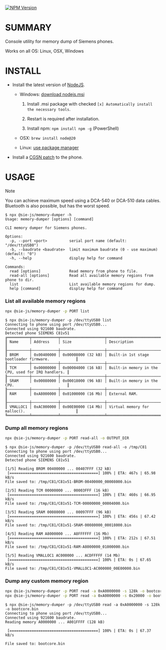 [![NPM Version](https://img.shields.io/npm/v/%40sie-js%2Fserial)](https://www.npmjs.com/package/@sie-js/memory-dump)

# SUMMARY
Console utility for memory dump of Siemens phones.

Works on all OS: Linux, OSX, Windows

# INSTALL
- Install the latest version of [NodeJS](https://nodejs.org/en/download/).
	- Windows: [download nodejs.msi](https://nodejs.org/en/download/prebuilt-installer)
   		
		1. Install .msi package with checked `[x] Automatically install the necessary tools`.
		
		2. Restart is required after installation.

		3. Install npm: `npm install npm -g` (PowerShell)
 	- OSX: `brew install node@20`
  	- Linux: [use package manager](https://nodejs.org/en/download/package-manager/all)
- Install a [CGSN patch](https://siemens-mobile-hacks.github.io/reverse-engineering/arm-debugger.html) to the phone.

# USAGE
> [!NOTE]
> You can achieve maximum speed using a DCA-540 or DCA-510 data cables. Bluetooth is also possible, but has the worst speed.

```
$ npx @sie-js/memory-dumper -h
Usage: memory-dumper [options] [command]

CLI memory dumper for Siemens phones.

Options:
  -p, --port <port>          serial port name (default: "/dev/ttyUSB0")
  -b, --baudrate <baudrate>  limit maximum baudrate (0 - use maximum) (default: "0")
  -h, --help                 display help for command

Commands:
  read [options]             Read memory from phone to file.
  read-all [options]         Read all available memory regions from phone to dir.
  list                       List available memory regions for dump.
  help [command]             display help for command
```

### List all available memory regions
```bash
npx @sie-js/memory-dumper -p PORT list
```
```
$ npx @sie-js/memory-dumper -p /dev/ttyUSB0 list
Connecting to phone using port /dev/ttyUSB0...
Connected using 921600 baudrate.
Detected phone SIEMENS C81v51
╔══════════╤════════════╤════════════════════╤════════════════════════════════════════════════════╗
║ Name     │ Address    │ Size               │ Description                                        ║
╟──────────┼────────────┼────────────────────┼────────────────────────────────────────────────────╢
║ BROM     │ 0x00400000 │ 0x00008000 (32 kB) │ Built-in 1st stage bootloader firmware.            ║
╟──────────┼────────────┼────────────────────┼────────────────────────────────────────────────────╢
║ TCM      │ 0x00000000 │ 0x00004000 (16 kB) │ Built-in memory in the CPU, used for IRQ handlers. ║
╟──────────┼────────────┼────────────────────┼────────────────────────────────────────────────────╢
║ SRAM     │ 0x00080000 │ 0x00018000 (96 kB) │ Built-in memory in the CPU.                        ║
╟──────────┼────────────┼────────────────────┼────────────────────────────────────────────────────╢
║ RAM      │ 0xA8000000 │ 0x01000000 (16 Mb) │ External RAM.                                      ║
╟──────────┼────────────┼────────────────────┼────────────────────────────────────────────────────╢
║ VMALLOC1 │ 0xAC000000 │ 0x00E00000 (14 Mb) │ Virtual memory for malloc().                       ║
╚══════════╧════════════╧════════════════════╧════════════════════════════════════════════════════╝
```

### Dump all memory regions
```bash
npx @sie-js/memory-dumper -p PORT read-all -o OUTPUT_DIR
```
```
$ npx @sie-js/memory-dumper -p /dev/ttyUSB0 read-all -o /tmp/C81
Connecting to phone using port /dev/ttyUSB0...
Connected using 921600 baudrate.
Detected phone SIEMENS C81v51

[1/5] Reading BROM 00400000 ... 00407FFF (32 kB)
 [========================================] 100% | ETA: 467s | 65.98 kB/s
File saved to: /tmp/C81/C81v51-BROM-00400000_00008000.bin

[2/5] Reading TCM 00000000 ... 00003FFF (16 kB)
 [========================================] 100% | ETA: 460s | 66.95 kB/s
File saved to: /tmp/C81/C81v51-TCM-00000000_00004000.bin

[3/5] Reading SRAM 00080000 ... 00097FFF (96 kB)
 [========================================] 100% | ETA: 456s | 67.42 kB/s
File saved to: /tmp/C81/C81v51-SRAM-00080000_00018000.bin

[4/5] Reading RAM A8000000 ... A8FFFFFF (16 Mb)
 [========================================] 100% | ETA: 212s | 67.51 kB/s
File saved to: /tmp/C81/C81v51-RAM-A8000000_01000000.bin

[5/5] Reading VMALLOC1 AC000000 ... ACDFFFFF (14 Mb)
 [========================================] 100% | ETA: 0s | 67.65 kB/s
File saved to: /tmp/C81/C81v51-VMALLOC1-AC000000_00E00000.bin
```

### Dump any custom memory region
```bash
npx @sie-js/memory-dumper -p PORT read -a 0xA0000000 -s 128k -o bootcore.bin
npx @sie-js/memory-dumper -p PORT read -a 0xA0000000 -s 0x20000 -o bootcore.bin
```
```
$ npx @sie-js/memory-dumper -p /dev/ttyUSB0 read -a 0xA0000000 -s 128k -o bootcore.bin
Connecting to phone using port /dev/ttyUSB0...
Connected using 921600 baudrate.
Reading memory A0000000 ... A001FFFF (128 kB)

 [========================================] 100% | ETA: 0s | 67.37 kB/s

File saved to: bootcore.bin
```
